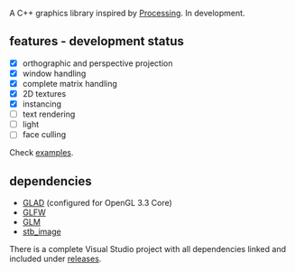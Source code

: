 A C++ graphics library inspired by [Processing](https://processing.org). In development. 

## features - development status
- [x] orthographic and perspective projection
- [x] window handling
- [x] complete matrix handling
- [x] 2D textures
- [x] instancing
- [ ] text rendering
- [ ] light
- [ ] face culling

Check [examples](https://github.com/flightcoded/fly-graphics/tree/master/examples).

## dependencies
* [GLAD](https://glad.dav1d.de) (configured for OpenGL 3.3 Core)
* [GLFW](https://www.glfw.org)
* [GLM](https://github.com/g-truc/glm)
* [stb_image](https://github.com/nothings/stb/blob/master/stb_image.h)

There is a complete Visual Studio project with all dependencies linked and included under [releases](https://github.com/flightcoded/fly-graphics/releases).
